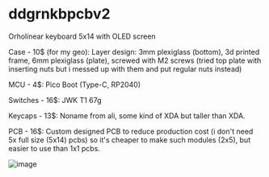 # ddgrnkbpcbv2
Orholinear keyboard 5x14 with OLED screen

Case - 10$ (for my geo): Layer design: 3mm plexiglass (bottom), 3d printed frame, 6mm plexiglass (plate), screwed with M2 screws (tried top plate with inserting nuts but i messed up with them and put regular nuts instead)

MCU - 4$: Pico Boot (Type-C, RP2040)

Switches - 16$: JWK T1 67g

Keycaps - 13$: Noname from ali, some kind of XDA but taller than XDA.

PCB - 16$: Custom designed PCB to reduce production cost (i don't need 5x full size (5x14) pcbs) so it's cheaper to make such modules (2x5), but easier to use than 1x1 pcbs.

![image](https://github.com/DeadGrin/ddgrnkbpcbv2/assets/86728543/fa0761f1-5fa2-4ef6-a408-319366891fa6)
